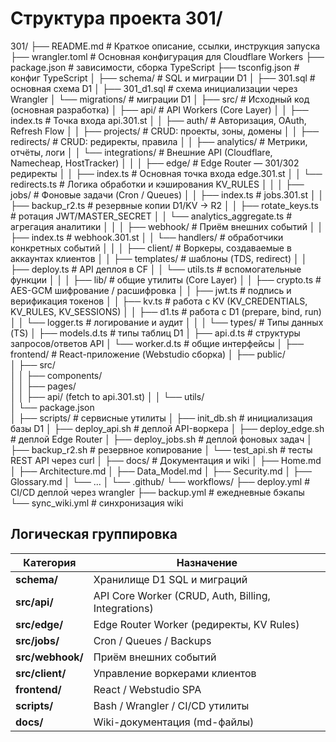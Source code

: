 # Cтруктура проекта 301/

301/
├── README.md                    # Краткое описание, ссылки, инструкция запуска
├── wrangler.toml                # Основная конфигурация для Cloudflare Workers
├── package.json                 # зависимости, сборка TypeScript
├── tsconfig.json                # конфиг TypeScript
│
├── schema/                      # SQL и миграции D1
│   ├── 301.sql                  # основная схема D1
│   ├── 301_d1.sql               # схема инициализации через Wrangler
│   └── migrations/              # миграции D1
│
├── src/                         # Исходный код (основная разработка)
│   ├── api/                     # API Workers (Core Layer)
│   │   ├── index.ts             # Точка входа api.301.st
│   │   ├── auth/                # Авторизация, OAuth, Refresh Flow
│   │   ├── projects/            # CRUD: проекты, зоны, домены
│   │   ├── redirects/           # CRUD: редиректы, правила
│   │   ├── analytics/           # Метрики, отчёты, логи
│   │   └── integrations/        # Внешние API (Cloudflare, Namecheap, HostTracker)
│   │
│   ├── edge/                    # Edge Router — 301/302 редиректы
│   │   ├── index.ts             # Основная точка входа edge.301.st
│   │   └── redirects.ts         # Логика обработки и кэширования KV_RULES
│   │
│   ├── jobs/                    # Фоновые задачи (Cron / Queues)
│   │   ├── index.ts             # jobs.301.st
│   │   ├── backup_r2.ts         # резервные копии D1/KV → R2
│   │   ├── rotate_keys.ts       # ротация JWT/MASTER_SECRET
│   │   └── analytics_aggregate.ts # агрегация аналитики
│   │
│   ├── webhook/                 # Приём внешних событий
│   │   ├── index.ts             # webhook.301.st
│   │   └── handlers/            # обработчики конкретных событий
│   │
│   ├── client/                  # Воркеры, создаваемые в аккаунтах клиентов
│   │   ├── templates/           # шаблоны (TDS, redirect)
│   │   ├── deploy.ts            # API деплоя в CF
│   │   └── utils.ts             # вспомогательные функции
│   │
│   ├── lib/                     # общие утилиты (Core Layer)
│   │   ├── crypto.ts            # AES-GCM шифрование / расшифровка
│   │   ├── jwt.ts               # подпись и верификация токенов
│   │   ├── kv.ts                # работа с KV (KV_CREDENTIALS, KV_RULES, KV_SESSIONS)
│   │   ├── d1.ts                # работа с D1 (prepare, bind, run)
│   │   └── logger.ts            # логирование и аудит
│   │
│   └── types/                   # Типы данных (TS)
│       ├── models.d.ts          # типы таблиц D1
│       ├── api.d.ts             # структуры запросов/ответов API
│       └── worker.d.ts          # общие интерфейсы
│
├── frontend/                    # React-приложение (Webstudio сборка)
│   ├── public/                  
│   ├── src/                     
│   │   ├── components/          
│   │   ├── pages/               
│   │   ├── api/ (fetch to api.301.st)
│   │   └── utils/               
│   └── package.json             
│
├── scripts/                     # сервисные утилиты
│   ├── init_db.sh               # инициализация базы D1
│   ├── deploy_api.sh            # деплой API-воркера
│   ├── deploy_edge.sh           # деплой Edge Router
│   ├── deploy_jobs.sh           # деплой фоновых задач
│   ├── backup_r2.sh             # резервное копирование
│   └── test_api.sh              # тесты REST API через curl
│
├── docs/                        # Документация и wiki
│   ├── Home.md
│   ├── Architecture.md
│   ├── Data_Model.md
│   ├── Security.md
│   ├── Glossary.md
│   └── ...
│
└── .github/
    └── workflows/
        ├── deploy.yml           # CI/CD деплой через wrangler
        ├── backup.yml           # ежедневные бэкапы
        └── sync_wiki.yml        # синхронизация wiki


## Логическая группировка

| Категория        | Назначение                                          |
| ---------------- | --------------------------------------------------- |
| **schema/**      | Хранилище D1 SQL и миграций                         |
| **src/api/**     | API Core Worker (CRUD, Auth, Billing, Integrations) |
| **src/edge/**    | Edge Router Worker (редиректы, KV Rules)            |
| **src/jobs/**    | Cron / Queues / Backups                             |
| **src/webhook/** | Приём внешних событий                               |
| **src/client/**  | Управление воркерами клиентов                       |
| **frontend/**    | React / Webstudio SPA                               |
| **scripts/**     | Bash / Wrangler / CI/CD утилиты                     |
| **docs/**        | Wiki-документация (md-файлы)                        |


